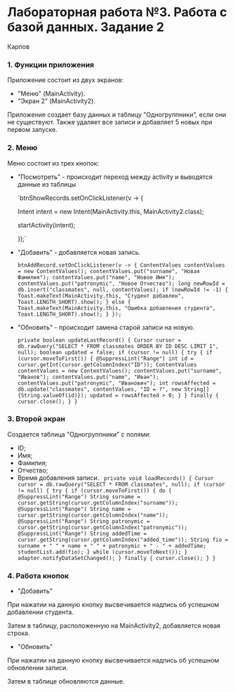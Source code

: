 # Лабораторная работа №3. Работа с базой данных. Задание 2
Карпов
### 1. Функции приложения
Приложение состоит из двух экранов:
- "Меню" (MainActivity).
- "Экран 2" (MainActivity2).

Приложение создает базу данных и таблицу "Одногруппники", если они не существуют. Также удаляет все записи и добавляет 5 новых при первом запуске.
### 2. Меню
Меню состоит из трех кнопок:
- "Посмотреть" - происходит переход между activity и выводятся данные из таблицы

  `btnShowRecords.setOnClickListener(v -> {

  Intent intent = new Intent(MainActivity.this, MainActivity2.class);

  startActivity(intent);

  });`

- "Добавить" - добавляется новая запись.

  `btnAddRecord.setOnClickListener(v -> {
  ContentValues contentValues = new ContentValues();
  contentValues.put("surname", "Новая Фамилия");
  contentValues.put("name", "Новое Имя");
  contentValues.put("patronymic", "Новое Отчество");
  long newRowId = db.insert("classmates", null, contentValues);
  if (newRowId != -1) {
  Toast.makeText(MainActivity.this, "Студент добавлен", Toast.LENGTH_SHORT).show();
  } else {
  Toast.makeText(MainActivity.this, "Ошибка добавления студента", Toast.LENGTH_SHORT).show();
  }
  });`

- "Обновить" - происходит замена старой записи на новую.

  `private boolean updateLastRecord() {
  Cursor cursor = db.rawQuery("SELECT * FROM classmates ORDER BY ID DESC LIMIT 1", null);
  boolean updated = false;
  if (cursor != null) {
  try {
  if (cursor.moveToFirst()) {
  @SuppressLint("Range") int id = cursor.getInt(cursor.getColumnIndex("ID"));
  ContentValues contentValues = new ContentValues();
  contentValues.put("surname", "Иванов");
  contentValues.put("name", "Иван");
  contentValues.put("patronymic", "Иванович");
  int rowsAffected = db.update("classmates", contentValues, "ID = ?", new String[]{String.valueOf(id)});
  updated = rowsAffected > 0;
  }
  } finally {
  cursor.close();
  }
  }`

### 3. Второй экран
Создается таблица "Одногруппники" с полями:

- ID;
- Имя;
- Фамилия;
- Отчество;
- Время добавления записи.
` private void loadRecords() {
  Cursor cursor = db.rawQuery("SELECT * FROM classmates", null);
  if (cursor != null) {
  try {
  if (cursor.moveToFirst()) {
  do {
  @SuppressLint("Range") String surname = cursor.getString(cursor.getColumnIndex("surname"));
  @SuppressLint("Range") String name = cursor.getString(cursor.getColumnIndex("name"));
  @SuppressLint("Range") String patronymic = cursor.getString(cursor.getColumnIndex("patronymic"));
  @SuppressLint("Range") String addedTime = cursor.getString(cursor.getColumnIndex("added_time"));
  String fio = surname + " " + name + " " + patronymic + " - " + addedTime;
  studentList.add(fio);
  } while (cursor.moveToNext());
  }
  adapter.notifyDataSetChanged();
  } finally {
  cursor.close();
  }
  }`

### 4. Работа кнопок
- "Добавить"

При нажатии на данную кнопку высвечивается надпись об успешном добавлении студента.

Затем в таблицу, расположенную на MainActivity2, добавляется новая строка.

- "Обновить"

При нажатии на данную кнопку высвечивается надпись об успешном обновлении записи.

Затем в таблице обновляются данные.
